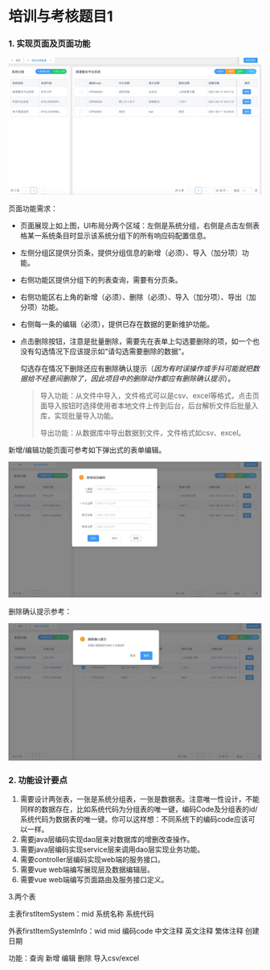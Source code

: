# 培训与考核题目1

### 1. 实现页面及页面功能

![img](images/1639564466185.jpg)





页面功能需求：

- 页面展现上如上图，UI布局分两个区域：左侧是系统分组，右侧是点击左侧表格某一系统条目时显示该系统分组下的所有响应码配置信息。

- 左侧分组区提供分页条，提供分组信息的新增（必须）、导入（加分项）功能。

- 右侧功能区提供分组下的列表查询，需要有分页条。

- 右侧功能区右上角的新增（必须）、删除（必须）、导入（加分项）、导出（加分项）功能。

- 右侧每一条的编辑（必须），提供已存在数据的更新维护功能。

- 点击删除按钮，注意是批量删除，需要先在表单上勾选要删除的项，如一个也没有勾选情况下应该提示如“请勾选需要删除的数据”。

  勾选存在情况下删除还应有删除确认提示（*因为有时误操作或手抖可能就把数据给不经意间删除了，因此项目中的删除动作都应有删除确认提示*）。

  > 导入功能：从文件中导入，文件格式可以是csv、excel等格式，点击页面导入按钮时选择使用者本地文件上传到后台，后台解析文件后批量入库，实现批量导入功能。
  >
  > 导出功能：从数据库中导出数据到文件，文件格式如csv、excel。

新增/编辑功能页面可参考如下弹出式的表单编辑。

![img](images/1639565242691.jpg)

删除确认提示参考：

![img](images/1639565539074.jpg)

### 2. 功能设计要点

1. 需要设计两张表，一张是系统分组表，一张是数据表。注意唯一性设计，不能同样的数据存在，比如系统代码为分组表的唯一键，编码Code及分组表的id/系统代码为数据表的唯一键。你可以这样想：不同系统下的编码code应该可以一样。
2. 需要java层编码实现dao层来对数据库的增删改查操作。
3. 需要java层编码实现service层来调用dao层实现业务功能。
4. 需要controller层编码实现web端的服务接口。
5. 需要vue web端编写展现层及数据编辑层。
6. 需要vue web端编写页面路由及服务接口定义。

3.两个表

主表firstItemSystem：mid  系统名称  系统代码

外表firstItemSystemInfo：wid    mid   编码code   中文注释   英文注释  繁体注释  创建日期



功能：查询  新增  编辑  删除   导入csv/excel
